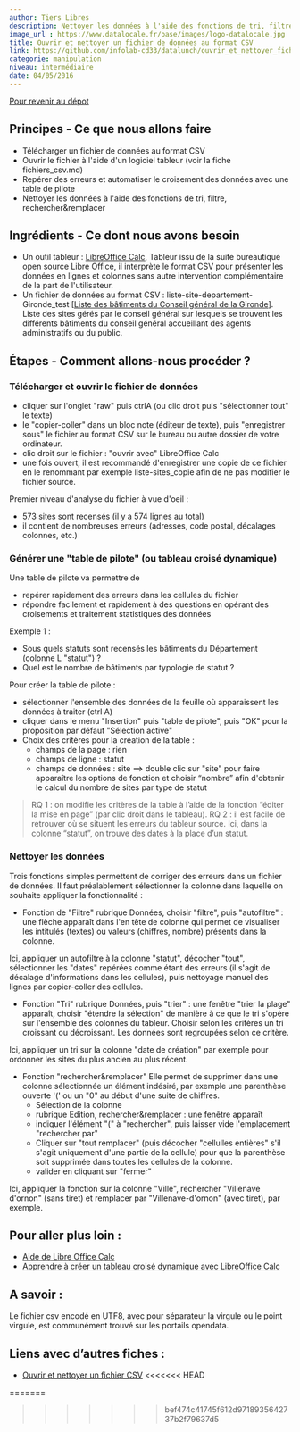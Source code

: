 ```yaml
---
author: Tiers Libres
description: Nettoyer les données à l'aide des fonctions de tri, filtre, rechercher et remplacer dans un outil de tableur numérique.
image_url : https://www.datalocale.fr/base/images/logo-datalocale.jpg
title: Ouvrir et nettoyer un fichier de données au format CSV
link: https://github.com/infolab-cd33/datalunch/ouvrir_et_nettoyer_fichier_csv.md
categorie: manipulation
niveau: intermédiaire
date: 04/05/2016
---
```


[Pour revenir au dépot](http://datalunch.datalocale.fr)

## Principes - Ce que nous allons faire
- Télécharger un fichier de données au format CSV
- Ouvrir le fichier à l'aide d'un logiciel tableur (voir la fiche fichiers_csv.md)
- Repérer des erreurs et automatiser le croisement des données avec une table de pilote
- Nettoyer les données à l'aide des fonctions de tri, filtre, rechercher&remplacer

## Ingrédients - Ce dont nous avons besoin

- Un outil tableur : [LibreOffice Calc](https://fr.libreoffice.org/download/libreoffice-stable/),
Tableur issu de la suite bureautique open source Libre Office, il interprète le format CSV pour présenter les données en lignes et colonnes sans autre intervention complémentaire de la part de l'utilisateur.
- Un fichier de données au format CSV : liste-site-departement-Gironde_test [[Liste des bâtiments du Conseil général de la Gironde](https://github.com/infolab-cd33/datalunch/blob/master/img/nettoyer/liste-sites-departement-Gironde_test.csv)].
Liste des sites gérés par le conseil général sur lesquels se trouvent les différents bâtiments du conseil général accueillant des agents administratifs ou du public.

## Étapes - Comment allons-nous procéder ?

### Télécharger et ouvrir le fichier de données

- cliquer sur l'onglet "raw" puis ctrlA (ou clic droit puis "sélectionner tout" le texte)
- le "copier-coller" dans un bloc note (éditeur de texte), puis "enregistrer sous" le fichier au format CSV sur le bureau ou autre dossier de votre ordinateur.
- clic droit sur le fichier : "ouvrir avec" LibreOffice Calc
- une fois ouvert, il est recommandé d'enregistrer une copie de ce fichier en le renommant par exemple liste-sites_copie afin de ne pas modifier le fichier source.

Premier niveau d'analyse du fichier à vue d'oeil :
- 573 sites sont recensés (il y a 574 lignes au total)
- il contient de nombreuses erreurs (adresses, code postal, décalages colonnes, etc.)

### Générer une "table de pilote" (ou tableau croisé dynamique)

Une table de pilote va permettre de
- repérer rapidement des erreurs dans les cellules du fichier
- répondre facilement et rapidement à des questions en opérant des croisements et traitement statistiques des données

Exemple 1 :
- Sous quels statuts sont recensés les bâtiments du Département (colonne L "statut") ?
- Quel est le nombre de bâtiments par typologie de statut ?

Pour créer la table de pilote :
- sélectionner l'ensemble des données de la feuille où apparaissent les données à traiter (ctrl A)
- cliquer dans le menu "Insertion" puis "table de pilote", puis "OK" pour la proposition par défaut "Sélection active"
- Choix des critères pour la création de la table :
    - champs de la page : rien
    - champs de ligne : statut
    - champs de données : site ==> double clic sur "site" pour faire apparaître les options de fonction et choisir “nombre” afin d'obtenir le calcul du nombre de sites par type de statut

>RQ 1 : on modifie les critères de la table à l’aide de la fonction “éditer la mise en page” (par clic droit dans le tableau).
>RQ 2 : il est facile de retrouver où se situent les erreurs du tableur source. Ici, dans la colonne “statut”, on trouve des dates à la place d’un statut.

### Nettoyer les données
Trois fonctions simples permettent de corriger des erreurs dans un fichier de données. Il faut préalablement sélectionner la colonne dans laquelle on souhaite appliquer la fonctionnalité :

- Fonction de "Filtre"
rubrique Données, choisir "filtre", puis "autofiltre" : une flèche apparaît dans l'en tête de colonne qui permet de visualiser les intitulés (textes) ou valeurs (chiffres, nombre) présents dans la colonne.

Ici, appliquer un autofiltre à la colonne "statut", décocher "tout", sélectionner les "dates" repérées comme étant des erreurs (il s'agit de décalage d'informations dans les cellules), puis nettoyage manuel des lignes par copier-coller des cellules.

- Fonction "Tri"
rubrique Données, puis "trier" : une fenêtre "trier la plage" apparaît, choisir "étendre la sélection" de manière à ce que le tri s'opère sur l'ensemble des colonnes du tableur.
Choisir selon les critères un tri croissant ou décroissant. Les données sont regroupées selon ce critère.

Ici, appliquer un tri sur la colonne "date de création" par exemple pour ordonner les sites du plus ancien au plus récent.    

- Fonction "rechercher&remplacer"
Elle permet de supprimer dans une colonne sélectionnée un élément indésiré, par exemple une parenthèse ouverte '(' ou un "0" au début d'une suite de chiffres.
	- Sélection de la colonne
	- rubrique Edition, rechercher&remplacer : une fenêtre apparaît
	- indiquer l'élément "(" à "rechercher", puis laisser vide l'emplacement "rechercher par"
	- Cliquer sur "tout remplacer" (puis décocher "cellulles entières" s'il s'agit uniquement d'une partie de la cellule) pour que la parenthèse soit supprimée dans toutes les cellules de la colonne.
	- valider en cliquant sur "fermer"

Ici, appliquer la fonction sur la colonne "Ville", rechercher "Villenave d'ornon" (sans tiret) et remplacer par "Villenave-d'ornon" (avec tiret), par exemple.


## Pour aller plus loin :

- [Aide de Libre Office Calc](https://help.libreoffice.org/Calc/Welcome_to_the_Calc_Help/fr)
- [Apprendre à créer un tableau croisé dynamique avec LibreOffice Calc ](http://malick-nseck.developpez.com/tutoriels/apprendre-a-creer-tableau-croise-dynamique-avec-libre-office-calc/)

## A savoir :

Le fichier csv encodé en UTF8, avec pour séparateur la virgule ou le point virgule, est communément trouvé sur les portails opendata.

## Liens avec d’autres fiches :

- [Ouvrir et nettoyer un fichier CSV](http://multibao-pntbr.rhcloud.com/infolab-cd33/datalunch/ouvrir_et_nettoyer_fichier_csv.md)
<<<<<<< HEAD

=======
>>>>>>> bef474c41745f612d9718935642737b2f79637d5
